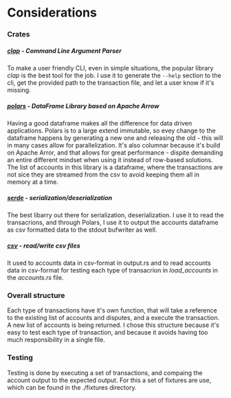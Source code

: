 # Considerations

### Crates

##### [clap](https://crates.io/crates/clap) - Command Line Argument Parser

To make a user friendly CLI, even in simple situations, the popular library _clap_ is the best tool for the job. I use it to generate the `--help` section to the cli, get the provided path to the transaction file, and let a user know if it's missing.

##### [polars](https://crates.io/crates/polars) - DataFrame Library based on Apache Arrow

Having a good dataframe makes all the difference for data driven applications. Polars is to a large extend immutable, so evey change to the dataframe happens by generating a new one and releasing the old - this will in many cases allow for parallelization. It's also columnar because it's build on Apache Arror, and that allows for great performance - dispite demanding an entire different mindset when using it instead of row-based solutions. The list of accounts in this library is a dataframe, where the transactions are not sice they are streamed from the csv to avoid keeping them all in memory at a time.

##### [serde](https://crates.io/crates/serde) - serialization/deserialization

The best libarry out there for serialization, deserialization. I use it to read the transacrions, and through Polars, I use it to output the accounts dataframe as csv formatted data to the stdout bufwriter as well.

##### [csv](https://crates.io/crates/csv) - read/write csv files

It used to accounts data in csv-format in output[]().rs and to read accounts data in csv-format for testing each type of transacrion in _load_accounts_ in the _accounts[]().rs_ file.

### Overall structure

Each type of transactions have it's own function, that will take a reference to the existing list of accounts and disputes, and a execute the transaction. A new list of accounts is being returned. I chose this structure because it's easy to test each type of transaction, and because it avoids having too much responsibility in a single file.

### Testing

Testing is done by executing a set of transactions, and compaing the account output to the expected output.
For this a set of fixtures are use, which can be found in the ./fixtures directory.
